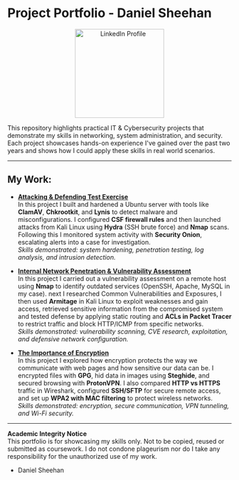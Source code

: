 # Project Portfolio  - Daniel Sheehan 

<p align="center">
  <a href="https://www.linkedin.com/in/daniel-sheehan-8a9b801bb">
    <img src="https://upload.wikimedia.org/commons/0/08/LinkedIn_Logo_2013.svg" alt="LinkedIn Profile" width="200"/>
  </a>
</p>





This repository highlights practical IT & Cybersecurity projects that demonstrate my skills in networking, system administration, and security.  
Each project showcases hands-on experience I've gained over the past two years and shows how I could apply these skills in real world scenarios.  

---

## My Work:  

- **[Attacking & Defending Test Exercise](Attacking%20&%20Defending%20Test%20Exercise.pdf)**  
   In this project I built and hardened a Ubuntu server with tools like **ClamAV**, **Chkrootkit**, and **Lynis** to detect malware and misconfigurations. I configured **CSF firewall rules** and then launched attacks from Kali Linux using **Hydra** (SSH brute force) and **Nmap** scans. Following this I monitored system activity with **Security Onion**, escalating alerts into a case for investigation.  
  *Skills demonstrated: system hardening, penetration testing, log analysis, and intrusion detection.*  

- **[Internal Network Penetration & Vulnerability Assessment](Internal%20Network%20Penetration%20&%20Vulnerability%20Assessment.pdf)**  
  In this project I carried out a vulnerability assessment on a remote host using **Nmap** to identify outdated services (OpenSSH, Apache, MySQL in my case). next I researched Common Vulnerabilities and Exposures, I then used **Armitage** in Kali Linux to exploit weaknesses and gain access, retrieved sensitive information from the compromised system and tested defense by applying static routing and **ACLs in Packet Tracer** to restrict traffic and block HTTP/ICMP from specific networks.  
  *Skills demonstrated: vulnerability scanning, CVE research, exploitation, and defensive network configuration.*  


- **[The Importance of Encryption](The%20Importance%20of%20Encryption.pdf)**  
     In this project I explored how encryption protects the way we communicate with web pages and how sensitive our data can be. I encrypted files with **GPG**, hid data in images using **Steghide**, and secured browsing with **ProtonVPN**. I also compared **HTTP vs HTTPS** traffic in Wireshark, configured **SSH/SFTP** for secure remote access, and set up **WPA2 with MAC filtering** to protect wireless networks.  
  *Skills demonstrated: encryption, secure communication, VPN tunneling, and Wi-Fi security.*  

---

**Academic Integrity Notice**  
This portfolio is for showcasing my skills only. Not to be copied, reused or submitted as coursework. I do not condone plageurism nor do I take any responsibility for the unauthorized use of my work. 

- Daniel Sheehan
